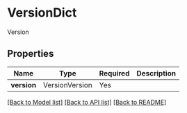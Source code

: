 # VersionDict

Version

## Properties
| Name | Type | Required | Description |
| ------------ | ------------- | ------------- | ------------- |
**version** | VersionVersion | Yes |  |


[[Back to Model list]](../../../README.md#models-v2-link) [[Back to API list]](../../../README.md#documentation-for-api-endpoints) [[Back to README]](../../../README.md)
